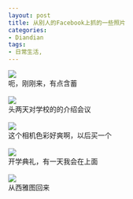 ```yaml
---
layout: post
title: 从别人的Facebook上抓的一些照片
categories:
- Diandian
tags:
- 日常生活, 
---
```

<img src="http://m1.img.srcdd.com/farm5/d/2012/0627/10/A0A2BF167181528D63267DCCF69D9965_B500_900_500_334.JPEG" />
<br />呃，刚刚来，有点含蓄
<br />
<br />
<img src="http://m1.img.srcdd.com/farm5/d/2012/0627/10/A20E718882C450C731F439D10EF040AC_B500_900_500_334.JPEG" />
<br />头两天对学校的的介绍会议
<br />
<br />
<img src="http://m2.img.srcdd.com/farm4/d/2012/0627/10/D80AF19CECE3FE2A0DB0041E70F44C8C_B500_900_500_334.JPEG" />
<br />这个相机色彩好爽啊，以后买一个
<br />
<br />
<img src="http://m3.img.srcdd.com/farm5/d/2012/0627/10/203E4F0B4ECD9CFC57F67B94BF824F31_B500_900_500_334.JPEG" />
<br />开学典礼，有一天我会在上面
<br />
<br />
<img src="http://m1.img.srcdd.com/farm5/d/2012/0627/10/A5EB2F90624271324327A29684297CB1_B500_900_500_332.JPEG" />
<br />从西雅图回来